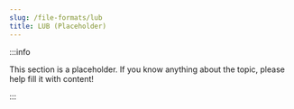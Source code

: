 ```yaml
---
slug: /file-formats/lub
title: LUB (Placeholder)
---
```


:::info

This section is a placeholder. If you know anything about the topic, please help fill it with content!

:::
